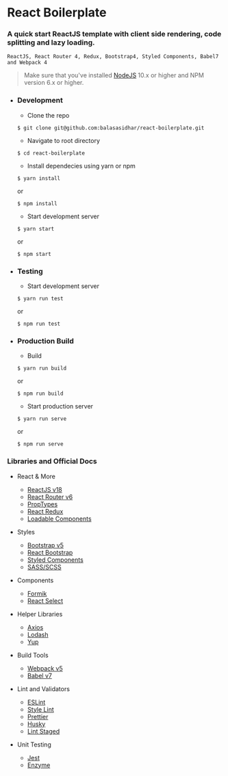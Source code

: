 # React Boilerplate

### A quick start ReactJS template with client side rendering, code splitting and lazy loading.

`ReactJS, React Router 4, Redux, Bootstrap4, Styled Components, Babel7 and Webpack 4`

> Make sure that you've installed [NodeJS](https://nodejs.org/en/) 10.x or higher and NPM version 6.x or higher.

- ### Development

  - Clone the repo

  ```
  $ git clone git@github.com:balasasidhar/react-boilerplate.git
  ```

  - Navigate to root directory

  ```
  $ cd react-boilerplate
  ```

  - Install dependecies using yarn or npm

  ```
  $ yarn install
  ```

  or

  ```
  $ npm install
  ```

  - Start development server

  ```
  $ yarn start
  ```

  or

  ```
  $ npm start
  ```

- ### Testing

  - Start development server

  ```
  $ yarn run test
  ```

  or

  ```
  $ npm run test
  ```

- ### Production Build
  - Build
  ```
  $ yarn run build
  ```
  or
  ```
  $ npm run build
  ```
  - Start production server
  ```
  $ yarn run serve
  ```
  or
  ```
  $ npm run serve
  ```

### Libraries and Official Docs

- React & More

  - [ReactJS v18](https://reactjs.org/)
  - [React Router v6](https://reactrouter.com/en/main)
  - [PropTypes](https://github.com/facebook/prop-types)
  - [React Redux](https://react-redux.js.org/)
  - [Loadable Components](https://loadable-components.com/)

- Styles

  - [Bootstrap v5](https://getbootstrap.com/)
  - [React Bootstrap](https://react-bootstrap.netlify.app/)
  - [Styled Components](https://www.styled-components.com/)
  - [SASS/SCSS](https://sass-lang.com/)

- Components

  - [Formik](https://jaredpalmer.com/formik/docs/overview)
  - [React Select](https://react-select.com/)

- Helper Libraries

  - [Axios](https://github.com/axios/axios)
  - [Lodash](https://lodash.com/)
  - [Yup](https://github.com/jquense/yup)

- Build Tools

  - [Webpack v5](https://webpack.js.org/)
  - [Babel v7](https://babeljs.io/)

- Lint and Validators

  - [ESLint](https://eslint.org/)
  - [Style Lint](https://stylelint.io/)
  - [Prettier](https://prettier.io/)
  - [Husky](https://github.com/typicode/husky)
  - [Lint Staged](https://github.com/okonet/lint-staged)

- Unit Testing
  - [Jest](https://jestjs.io/en/)
  - [Enzyme](https://airbnb.io/enzyme/)
